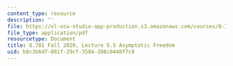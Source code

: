 ```yaml
---
content_type: resource
description: ''
file: https://ol-ocw-studio-app-production.s3.amazonaws.com/courses/8-701-introduction-to-nuclear-and-particle-physics-fall-2020/b8c3b6df081f29cf3584208c0448f7c9_MIT8_701f20_lec5.5.pdf
file_type: application/pdf
resourcetype: Document
title: 8.701 Fall 2020, Lecture 5.5 Asymptotic Freedom
uid: b8c3b6df-081f-29cf-3584-208c0448f7c9
---
```


